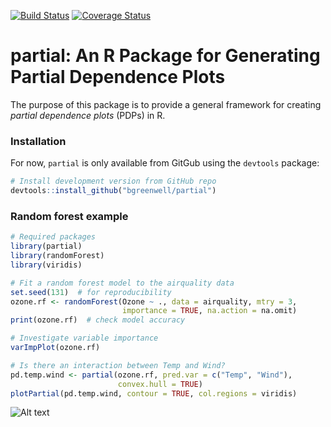 [![Build Status](https://travis-ci.org/bgreenwell/partial.svg?branch=master)](https://travis-ci.org/bgreenwell/partial)
[![Coverage Status](https://img.shields.io/codecov/c/github/bgreenwell/partial.svg)](https://codecov.io/github/bgreenwell/partial?branch=master)

partial: An R Package for Generating Partial Dependence Plots
================

The purpose of this package is to provide a general framework for creating _partial dependence plots_ (PDPs) in R.

### Installation

For now, `partial` is only available from GitGub using the `devtools` package:
``` r
# Install development version from GitHub repo
devtools::install_github("bgreenwell/partial")
```

### Random forest example

``` r
# Required packages
library(partial)
library(randomForest)
library(viridis)

# Fit a random forest model to the airquality data
set.seed(131)  # for reproducibility
ozone.rf <- randomForest(Ozone ~ ., data = airquality, mtry = 3, 
                         importance = TRUE, na.action = na.omit)
print(ozone.rf)  # check model accuracy

# Investigate variable importance
varImpPlot(ozone.rf)

# Is there an interaction between Temp and Wind?
pd.temp.wind <- partial(ozone.rf, pred.var = c("Temp", "Wind"), 
                        convex.hull = TRUE)
plotPartial(pd.temp.wind, contour = TRUE, col.regions = viridis)
```
![Alt text](https://raw.githubusercontent.com/bgreenwell/partial/master/pd_Temp_Wind.png)
